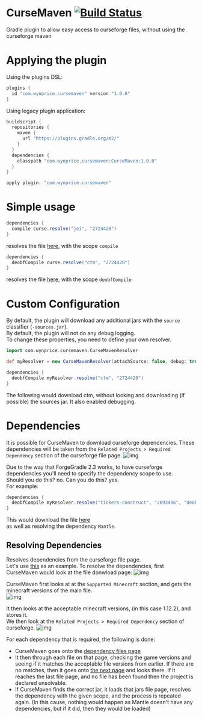# CurseMaven [![Build Status](https://travis-ci.org/Wyn-Price/CurseMaven.svg?branch=master)](https://travis-ci.org/Wyn-Price/CurseMaven)
Gradle plugin to allow easy access to curseforge files, without using the curseforge maven   

# Applying the plugin
Using the plugins DSL:
```gradle
plugins {
  id "com.wynprice.cursemaven" version "1.0.0"
}
```
Using legacy plugin application:
```gradle
buildscript {
  repositories {
    maven {
      url "https://plugins.gradle.org/m2/"
    }
  }
  dependencies {
    classpath "com.wynprice.cursemaven:CurseMaven:1.0.0"
  }
}

apply plugin: "com.wynprice.cursemaven"
```

# Simple usage
```gradle
dependencies {
  compile curse.resolve("jei", "2724420")
}
```
resolves the file [here](https://minecraft.curseforge.com/projects/jei/files/2724420), with the scope `compile`

```gradle
dependencies {
  deobfCompile curse.resolve("ctm", "2724420")
}
```
resolves the file [here](https://minecraft.curseforge.com/projects/ctm/files/2642375), with the scope `deobfCompile` 

# Custom Configuration
By default, the plugin will download any additional jars with the `source` classifier (`-sources.jar`).    
By default, the plugin will not do any debug logging.    
To change these properties, you need to define your own resolver.
```gradle
import com.wynprice.cursemaven.CurseMavenResolver

def myResolver = new CurseMavenResolver(attachSource: false, debug: true) //Don't attach sources, and allow debug 

dependencies {
  deobfCompile myResolver.resolve("ctm", "2724420")
}
```
The following would download ctm, without looking and downloading (if possible) the sources jar. It also enabled debugging. 

# Dependencies
It is possible for CurseMaven to download curseforge dependencies. These dependencies will be taken from the `Related Projects > Required Dependency` section of the curseforge file page. ![img](https://imgur.com/PnYR993.png)         

Due to the way that ForgeGradle 2.3 works, to have curseforge dependencies you'll need to specify the dependency scope to use.    
Should you do this? no. Can you do this? yes.   
For example:   
```gradle
dependencies {
  deobfCompile myResolver.resolve("tinkers-construct", "2693496", "deobfCompile")
}
```
This would download the file [here](https://minecraft.curseforge.com/projects/tinkers-construct/files/26934960)    
as well as resolving the dependency `Mantle`.   
## Resolving Dependencies
Resolves dependencies from the curseforge file page.   
Let's use [this](https://minecraft.curseforge.com/projects/tinkers-construct/files/2693496) as an example. 
To resolve the dependencies, first CurseMaven would look at the file donwload page: 
![img](https://imgur.com/34zt9wf.png)   

CurseMaven first looks at at the `Supported Minecraft` section, and gets the minecraft versions of the main file.   
![img](https://imgur.com/AoH14s6.png)   

It then looks at the acceptable minecraft versions, (in this case 1.12.2), and stores it.   
We then look at the `Related Projects > Required Dependency` section of curseforge. ![img](https://imgur.com/PnYR993.png)   

For each dependency that is required, the following is done:   
 - CurseMaven goes onto the [dependency files page](https://minecraft.curseforge.com/projects/mantle/files)   
 - It then through each file on that page, checking the game versions and seeing if it matches the acceptable file versions from earlier. If there are no matches, then it goes onto [the next page](https://minecraft.curseforge.com/projects/mantle/files?page=2) and looks there. If it reaches the last file page, and no file has been found then the project is declared unsolvable.   
 - If CurseMaven finds the correct jar, it loads that jars file page, resolves the dependency with the given scope, and the process is repeated again. (In this cause, nothing would happen as Mantle doesn't have any dependencies, but if it did, then they would be loaded) 
